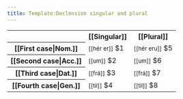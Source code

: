 ```yaml
---
title: Template:Declension singular and plural
---
```


<table class="wikitable">
<tbody><tr>
<th>
</th>
<th>[[Singular]]
</th>
<th>[[Plural]]
</th></tr>
<tr>
<th>[[First case|Nom.]]
</th>
<td><small>[[hér er]]</small> $1
</td>
<td><small>[[hér eru]]</small> $5
</td></tr>
<tr>
<th>[[Second case|Acc.]]
</th>
<td><small>[[um]]</small> $2
</td>
<td><small>[[um]]</small> $6
</td></tr>
<tr>
<th>[[Third case|Dat.]]
</th>
<td><small>[[frá]]</small> $3
</td>
<td><small>[[frá]]</small> $7
</td></tr>
<tr>
<th>[[Fourth case|Gen.]]
</th>
<td><small>[[til]]</small> $4
</td>
<td><small>[[til]]</small> $8
</td></tr></tbody></table>
